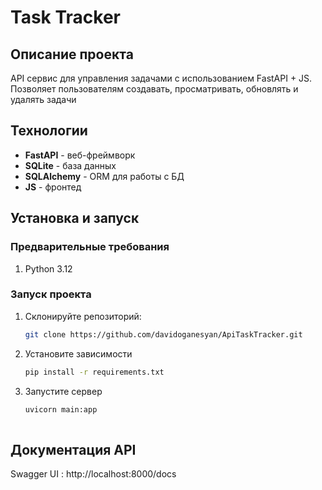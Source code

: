 # Task Tracker

## Описание проекта
API сервис для управления задачами с использованием FastAPI + JS. Позволяет пользователям создавать, просматривать, обновлять и удалять задачи

## Технологии
- **FastAPI** - веб-фреймворк
- **SQLite** - база данных
- **SQLAlchemy** - ORM для работы с БД
- **JS** - фронтед


## Установка и запуск

### Предварительные требования
1. Python 3.12

### Запуск проекта
1. Склонируйте репозиторий:
   ```bash
   git clone https://github.com/davidoganesyan/ApiTaskTracker.git
2. Установите зависимости
   ```bash
   pip install -r requirements.txt
3. Запустите сервер
   ```bash
   uvicorn main:app
 
## Документация API
Swagger UI : http://localhost:8000/docs